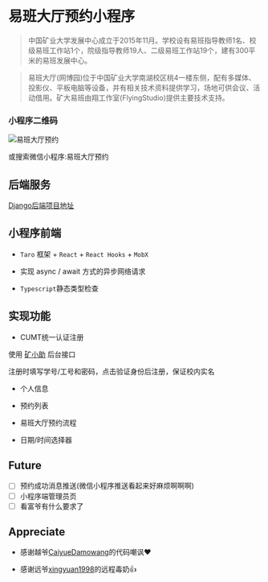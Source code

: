 # 易班大厅预约小程序

> 中国矿业大学发展中心成立于2015年11月。学校设有易班指导教师1名、校级易班工作站1个，院级指导教师19人、二级易班工作站19个，建有300平米的易班发展中心。

> 易班大厅(网博园)位于中国矿业大学南湖校区桃4一楼东侧，配有多媒体、投影仪、平板电脑等设备，并有相关技术资料提供学习，场地可供会议、活动借用。矿大易班由翔工作室(FlyingStudio)提供主要技术支持。

### 小程序二维码

![易班大厅预约](https://s1.ax1x.com/2020/07/13/UG8IsK.jpg)

或搜索微信小程序:易班大厅预约


## 后端服务

[Django后端项目地址](https://github.com/Suvern/yiban_order_sever)

## 小程序前端
* `Taro` 框架 + `React` + `React Hooks` + `MobX`

* 实现 async / await 方式的异步网络请求

* `Typescript`静态类型检查

## 实现功能
* CUMT统一认证注册

使用 [矿小助](https://github.com/CaiyueDamowang/CUMT-helper) 后台接口

注册时填写学号/工号和密码，点击验证身份后注册，保证校内实名

* 个人信息

* 预约列表

* 易班大厅预约流程

* 日期/时间选择器


## Future

- [ ] 预约成功消息推送(微信小程序推送看起来好麻烦啊啊啊)
- [ ] 小程序端管理员页
- [ ] 看富爷有什么要求了

## Appreciate
* 感谢越爷[CaiyueDamowang](https://github.com/CaiyueDamowang)的代码嘲讽:heart:

* 感谢远爷[xingyuan1998](https://github.com/xingyuan1998)的远程毒奶:thumbsup:
